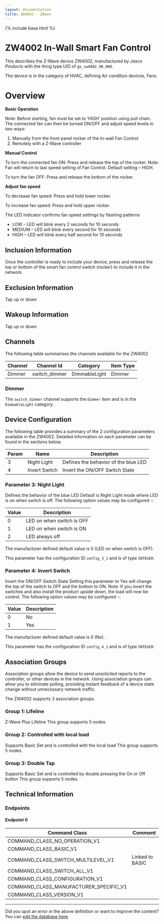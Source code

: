 ```yaml
---
layout: documentation
title: ZW4002 - ZWave
---
```


{% include base.html %}

# ZW4002 In-Wall Smart Fan Control
This describes the Z-Wave device *ZW4002*, manufactured by *Jasco Products* with the thing type UID of ```ge_zw4002_00_000```.

The device is in the category of HVAC, defining Air condition devices, Fans.

# Overview

**Basic Operation**

Note: Before starting, fan must be set to ‘HIGH’ position using pull chain. The connected fan can then be turned ON/OFF and adjust speed levels in two ways:

1. Manually from the front panel rocker of the In-wall Fan Control
2. Remotely with a Z-Wave controller

**Manual Control**

To turn the connected fan ON: Press and release the top of the rocker. Note: Fan will return to last speed setting of Fan Control. Default setting – HIGH.

To turn the fan OFF: Press and release the bottom of the rocker.

**Adjust fan speed**

To decrease fan speed: Press and hold lower rocker.

To increase fan speed: Press and hold upper rocker.

The LED indicator confirms fan speed settings by flashing patterns

- LOW – LED will blink every 2 seconds for 10 seconds
- MEDIUM – LED will blink every second for 10 seconds
- HIGH – LED will blink every half second for 10 seconds

## Inclusion Information

Once the controller is ready to include your device, press and release the top or bottom of the smart fan control switch (rocker) to include it in the network.

## Exclusion Information

Tap up or down

## Wakeup Information

Tap up or down

## Channels

The following table summarises the channels available for the ZW4002

| Channel | Channel Id | Category | Item Type |
|---------|------------|----------|-----------|
| Dimmer | switch_dimmer | DimmableLight | Dimmer | 

### Dimmer

The ```switch_dimmer``` channel supports the ```Dimmer``` item and is in the ```DimmableLight``` category.



## Device Configuration

The following table provides a summary of the 2 configuration parameters available in the ZW4002.
Detailed information on each parameter can be found in the sections below.

| Param | Name  | Description |
|-------|-------|-------------|
| 3 | Night Light | Defines the behavior of the blue LED |
| 4 | Invert Switch | Invert the ON/OFF Switch State |

### Parameter 3: Night Light

Defines the behavior of the blue LED
Default is Night Light mode where LED is on when switch is off.
The following option values may be configured -:

| Value  | Description |
|--------|-------------|
| 0 | LED on when switch is OFF |
| 1 | LED on when switch is ON |
| 2 | LED always off |

The manufacturer defined default value is 0 (LED on when switch is OFF).

This parameter has the configuration ID ```config_3_1``` and is of type ```INTEGER```.


### Parameter 4: Invert Switch

Invert the ON/OFF Switch State
Setting this parameter to Yes will change the top of the switch to OFF and the bottom to ON. Note: If you invert the switches and also install the product upside down, the load will now be control.
The following option values may be configured -:

| Value  | Description |
|--------|-------------|
| 0 | No |
| 1 | Yes |

The manufacturer defined default value is 0 (No).

This parameter has the configuration ID ```config_4_1``` and is of type ```INTEGER```.


## Association Groups

Association groups allow the device to send unsolicited reports to the controller, or other devices in the network. Using association groups can allow you to eliminate polling, providing instant feedback of a device state change without unnecessary network traffic.

The ZW4002 supports 3 association groups.

### Group 1: Lifeline

Z-Wave Plus Lifeline
This group supports 5 nodes.

### Group 2: Controlled with local load

Supports Basic Set and is controlled with the local load
This group supports 5 nodes.

### Group 3: Double Tap

Supports Basic Set and is controlled by double pressing the On or Off button
This group supports 5 nodes.

## Technical Information

### Endpoints

#### Endpoint 0

| Command Class | Comment |
|---------------|---------|
| COMMAND_CLASS_NO_OPERATION_V1| |
| COMMAND_CLASS_BASIC_V1| |
| COMMAND_CLASS_SWITCH_MULTILEVEL_V1| Linked to BASIC|
| COMMAND_CLASS_SWITCH_ALL_V1| |
| COMMAND_CLASS_CONFIGURATION_V1| |
| COMMAND_CLASS_MANUFACTURER_SPECIFIC_V1| |
| COMMAND_CLASS_VERSION_V1| |

---

Did you spot an error in the above definition or want to improve the content?
You can [edit the database here](http://www.cd-jackson.com/index.php/zwave/zwave-device-database/zwave-device-list/devicesummary/281).
